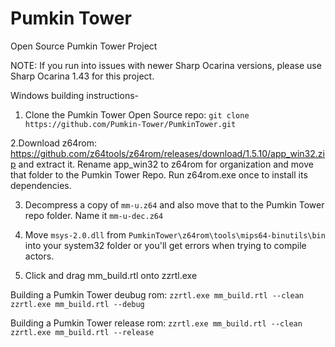 # Pumkin Tower
Open Source Pumkin Tower Project

NOTE: If you run into issues with newer Sharp Ocarina versions, please use Sharp Ocarina 1.43 for this project.

Windows building instructions-

1. Clone the Pumkin Tower Open Source repo: ``git clone https://github.com/Pumkin-Tower/PumkinTower.git``

2.Download z64rom: https://github.com/z64tools/z64rom/releases/download/1.5.10/app_win32.zip and extract it. Rename app_win32 to z64rom for organization and move that folder to the Pumkin Tower Repo. Run z64rom.exe once to install its dependencies.

3. Decompress a copy of ``mm-u.z64`` and also move that to the Pumkin Tower repo folder. Name it ``mm-u-dec.z64``

4. Move ``msys-2.0.dll`` from ``PumkinTower\z64rom\tools\mips64-binutils\bin`` into your system32 folder or you'll get errors when trying to compile actors.

5. Click and drag mm_build.rtl onto zzrtl.exe

Building a Pumkin Tower deubug rom:
``zzrtl.exe mm_build.rtl --clean``
``zzrtl.exe mm_build.rtl --debug``

Building a Pumkin Tower release rom:
``zzrtl.exe mm_build.rtl --clean``
``zzrtl.exe mm_build.rtl --release``
